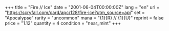 +++
title = "Fire // Ice"
date = "2001-06-04T00:00:00Z"
lang = "en"
url = "https://scryfall.com/card/apc/128/fire-ice?utm_source=api"
set = "Apocalypse"
rarity = "uncommon"
mana = "{1}{R} // {1}{U}"
reprint = false
price = "1.12"
quantity = 4
condition = "near_mint"
+++
